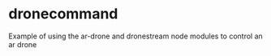 dronecommand
============

Example of using the ar-drone and dronestream node modules to control an ar drone

